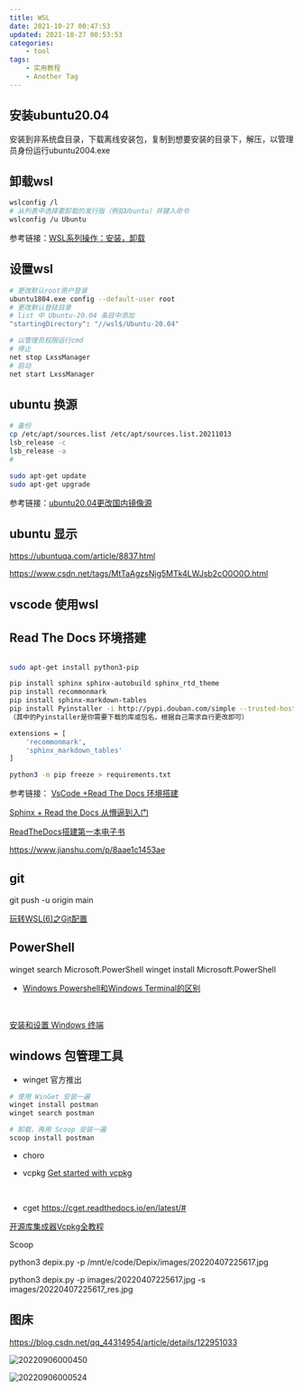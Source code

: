 ```yaml
---
title: WSL
date: 2021-10-27 00:47:53
updated: 2021-10-27 00:53:53
categories: 
    - tool
tags: 
    - 实用教程
    - Another Tag
---
```



## 安装ubuntu20.04

安装到非系统盘目录，下载离线安装包，复制到想要安装的目录下，解压，以管理员身份运行ubuntu2004.exe

## 卸载wsl

```sh
wslconfig /l
# 从列表中选择要卸载的发行版（例如Ubuntu）并键入命令
wslconfig /u Ubuntu
```
参考链接：[WSL系列操作：安装，卸载](https://blog.csdn.net/zhangpeterx/article/details/97616268
)

<!--more-->

## 设置wsl
```sh
# 更改默认root用户登录
ubuntu1804.exe config --default-user root
# 更改默认登陆目录
# list 中 Ubuntu-20.04 条目中添加
"startingDirectory": "//wsl$/Ubuntu-20.04"

# 以管理员权限运行cmd
# 停止
net stop LxssManager  
# 启动
net start LxssManager 
```

## ubuntu 换源

```sh
# 备份
cp /etc/apt/sources.list /etc/apt/sources.list.20211013
lsb_release -c
lsb_release -a
# 

sudo apt-get update
sudo apt-get upgrade

```
参考链接：[ubuntu20.04更改国内镜像源](https://blog.csdn.net/qq_33706673/article/details/106869016)

## ubuntu 显示

https://ubuntuqa.com/article/8837.html

https://www.csdn.net/tags/MtTaAgzsNjg5MTk4LWJsb2cO0O0O.html

## vscode 使用wsl





## Read The Docs 环境搭建

```sh

sudo apt-get install python3-pip

pip install sphinx sphinx-autobuild sphinx_rtd_theme
pip install recommonmark
pip install sphinx-markdown-tables
pip install Pyinstaller -i http://pypi.douban.com/simple --trusted-host pypi.douban.com
（其中的Pyinstaller是你需要下载的库或包名，根据自己需求自行更改即可）

extensions = [
    'recommonmark',
    'sphinx_markdown_tables'
]

python3 -m pip freeze > requirements.txt
```

参考链接：
[VsCode +Read The Docs 环境搭建](https://zhuanlan.zhihu.com/p/112919704)
<br>

[Sphinx + Read the Docs 从懵逼到入门](https://zhuanlan.zhihu.com/p/264647009)
<br>

[ReadTheDocs搭建第一本电子书](https://zhuanlan.zhihu.com/p/388640347)


https://www.jianshu.com/p/8aae1c1453ae

## git

git push -u origin main

[玩转WSL(6)之Git配置](https://zhuanlan.zhihu.com/p/252505037)

## PowerShell

winget search Microsoft.PowerShell
winget install Microsoft.PowerShell

- [Windows Powershell和Windows Terminal的区别](https://blog.csdn.net/The_Time_Runner/article/details/106038222)
<br>

[安装和设置 Windows 终端](https://docs.microsoft.com/zh-cn/windows/terminal/get-started)


## windows 包管理工具

- winget 官方推出
```sh
# 使用 WinGet 安装一遍
winget install postman
winget search postman

# 卸载，再用 Scoop 安装一遍
scoop install postman
```
- choro

- vcpkg
[Get started with vcpkg](https://vcpkg.io/en/getting-started.html)

<br>

- cget
https://cget.readthedocs.io/en/latest/#

[开源库集成器Vcpkg全教程](https://blog.csdn.net/cjmqas/article/details/79282847)


 Scoop 



 python3 depix.py -p /mnt/e/code/Depix/images/20220407225617.jpg 

 python3 depix.py -p images/20220407225617.jpg -s images/20220407225617_res.jpg


 ## 图床


 https://blog.csdn.net/qq_44314954/article/details/122951033


 ![20220906000450](https://raw.githubusercontent.com/zhuangll/PictureBed/main/blogs/pictures/20220906000450.png)

 ![20220906000524](https://raw.githubusercontent.com/zhuangll/PictureBed/main/blogs/pictures/20220906000524.png)